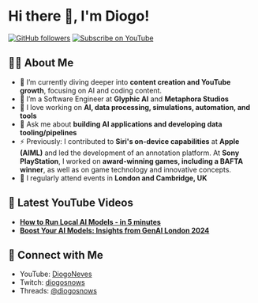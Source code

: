 # Hi there 👋, I'm Diogo!

[![GitHub followers](https://img.shields.io/github/followers/DiogoNeves?label=Follow&style=social)](https://github.com/DiogoNeves) [![Subscribe on YouTube](https://img.shields.io/youtube/channel/subscribers/UCdQ-R9abgxDAB-zPM9JAqXg?label=YouTube&style=social)](https://www.youtube.com/DiogoNeves)

## 👨‍💻 About Me
- 🌱 I’m currently diving deeper into **content creation and YouTube growth**, focusing on AI and coding content.
- 💼 I’m a Software Engineer at **Glyphic AI** and **Metaphora Studios**
- 🚀 I love working on **AI, data processing, simulations, automation, and tools**
- 💬 Ask me about **building AI applications and developing data tooling/pipelines**
- ⚡ Previously: I contributed to **Siri's on-device capabilities** at **Apple (AIML)** and led the development of an annotation platform. At **Sony PlayStation**, I worked on **award-winning games, including a BAFTA winner**, as well as on game technology and innovative concepts.
- 📍 I regularly attend events in **London and Cambridge, UK**

## 🎥 Latest YouTube Videos
- [**How to Run Local AI Models - in 5 minutes**](https://youtu.be/Zcp4rAWbyjk?si=JvSknYoex0ohUj77)
- [**Boost Your AI Models: Insights from GenAI London 2024**](https://youtu.be/bF7WnLk5ix4?si=0s50t7K-Fq5Klgf6)

## 📡 Connect with Me
- YouTube: [DiogoNeves](http://www.youtube.com/@DiogoNeves)
- Twitch: [diogosnows](https://www.twitch.tv/diogosnows)
- Threads: [@diogosnows](https://www.threads.net/@diogosnows)

